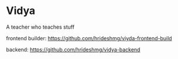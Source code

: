 # Vidya 
A teacher who teaches stuff

frontend builder: https://github.com/hrideshmg/viyda-frontend-build

backend: https://github.com/hrideshmg/vidya-backend
